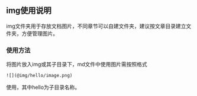 ## img使用说明

img文件夹用于存放文档图片，不同章节可以自建文件夹，建议按文章目录建立文件夹，方便管理图片。

### 使用方法

将图片放入img或其子目录下，md文件中使用图片需按照格式

```
![](@img/hello/image.png)
```

使用，其中hello为子目录名称。